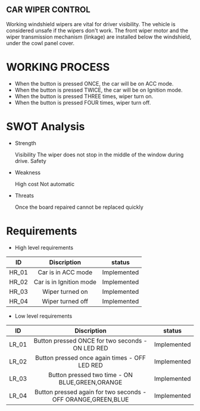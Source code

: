 ## CAR WIPER CONTROL

Working windshield wipers are vital for driver visibility. The vehicle is considered unsafe if the wipers don't work. The front wiper motor and the wiper transmission mechanism (linkage) are installed below the windshield, under the cowl panel cover.

# WORKING PROCESS
*   When the button is pressed ONCE, the car will be on ACC mode.
*   When the button is pressed TWICE, the car will be on Ignition mode.
*   When the button is pressed THREE times, wiper turn on.
*   When the button is pressed FOUR times, wiper turn off.

# SWOT Analysis

*   Strength
 
       Visibility
       The wiper does not stop in the middle of the window during drive.
       Safety
       
*   Weakness
      
       High cost
       Not automatic

*   Threats

       Once the board repaired cannot be replaced quickly

# Requirements

*   High level requirements

|ID	|Discription|	status|
|:--------:|:---------:|:------:|
|HR_01|	Car is in ACC mode|	Implemented|
|HR_02| Car is in Ignition mode|	Implemented|
|HR_03| Wiper turned on|Implemented|
|HR_04|	Wiper turned off|Implemented|

*   Low level requirements

|ID|	Discription|	status|
|:--------:|:---------:|:------:|
|LR_01|	Button pressed ONCE for two seconds - ON LED RED	|Implemented|
|LR_02|Button pressed once again times - OFF LED RED	|Implemented|
|LR_03|Button pressed two time - ON BLUE,GREEN,ORANGE	|Implemented|
|LR_04	|Button pressed again for two seconds - OFF ORANGE,GREEN,BLUE	|Implemented|
